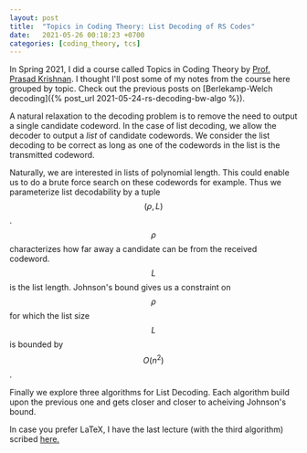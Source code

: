```yaml
---
layout: post
title:  "Topics in Coding Theory: List Decoding of RS Codes"
date:   2021-05-26 00:18:23 +0700
categories: [coding_theory, tcs]
---
```


In Spring 2021, I did a course called Topics in Coding Theory by [Prof. Prasad Krishnan](https://faculty.iiit.ac.in/~prasad.krishnan/index.html). I thought I'll post some of my notes from the course here grouped by topic. Check out the previous posts on [Berlekamp-Welch decoding]({% post_url 2021-05-24-rs-decoding-bw-algo %}).

A natural relaxation to the decoding problem is to remove the need to output a single candidate codeword. In the case of list decoding, we allow the decoder to output a *list* of candidate codewords. We consider the list decoding to be correct as long as one of the codewords in the list is the transmitted codeword. 

Naturally, we are interested in lists of polynomial length. This could enable us to do a brute force search on these codewords for example. Thus we parameterize list decodability by a tuple $$ (\rho, L) $$. $$ \rho$$  characterizes how far away a candidate can be from the received codeword. $$L$$ is the list length. Johnson's bound gives us a constraint on $$\rho$$ for which the list size $$L$$ is bounded by $$O(n^2)$$.

Finally we explore three algorithms for List Decoding. Each algorithm build upon the previous one and gets closer and closer to acheiving Johnson's bound.

In case you prefer LaTeX, I have the last lecture (with the third algorithm) scribed [here.](/static/pdf/TCT_Lec_10_Scribe.pdf)


<object data="/static/pdf/ListDecoding.pdf" width="100%" height="1000" type='application/pdf'/>
